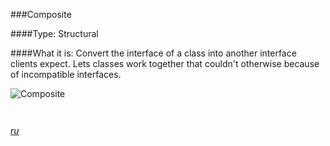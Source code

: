 ###Composite

####Type: Structural

####What it is:
Convert the interface of a class into another interface clients expect. Lets classes work together that couldn't otherwise because of incompatible interfaces.

![Composite]

```php



```
_[ru][Ru Composite]_

[Composite]: https://github.com/olegre/DesignPatterns/blob/master/~images/Composite.png
[Ru Composite]: https://github.com/olegre/DesignPatterns/blob/master/~images/ru/Composite.png
